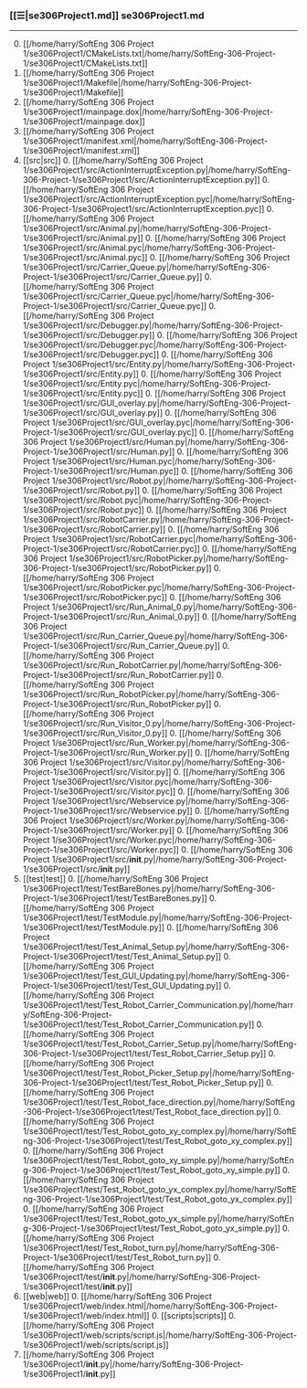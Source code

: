 
### [[☰|se306Project1.md]] se306Project1.md
---
0. [[/home/harry/SoftEng 306 Project 1/se306Project1/CMakeLists.txt|/home/harry/SoftEng-306-Project-1/se306Project1/CMakeLists.txt]]
0. [[/home/harry/SoftEng 306 Project 1/se306Project1/Makefile|/home/harry/SoftEng-306-Project-1/se306Project1/Makefile]]
0. [[/home/harry/SoftEng 306 Project 1/se306Project1/mainpage.dox|/home/harry/SoftEng-306-Project-1/se306Project1/mainpage.dox]]
0. [[/home/harry/SoftEng 306 Project 1/se306Project1/manifest.xml|/home/harry/SoftEng-306-Project-1/se306Project1/manifest.xml]]
0. [[src|src]]
    0. [[/home/harry/SoftEng 306 Project 1/se306Project1/src/ActionInterruptException.py|/home/harry/SoftEng-306-Project-1/se306Project1/src/ActionInterruptException.py]]
    0. [[/home/harry/SoftEng 306 Project 1/se306Project1/src/ActionInterruptException.pyc|/home/harry/SoftEng-306-Project-1/se306Project1/src/ActionInterruptException.pyc]]
    0. [[/home/harry/SoftEng 306 Project 1/se306Project1/src/Animal.py|/home/harry/SoftEng-306-Project-1/se306Project1/src/Animal.py]]
    0. [[/home/harry/SoftEng 306 Project 1/se306Project1/src/Animal.pyc|/home/harry/SoftEng-306-Project-1/se306Project1/src/Animal.pyc]]
    0. [[/home/harry/SoftEng 306 Project 1/se306Project1/src/Carrier_Queue.py|/home/harry/SoftEng-306-Project-1/se306Project1/src/Carrier_Queue.py]]
    0. [[/home/harry/SoftEng 306 Project 1/se306Project1/src/Carrier_Queue.pyc|/home/harry/SoftEng-306-Project-1/se306Project1/src/Carrier_Queue.pyc]]
    0. [[/home/harry/SoftEng 306 Project 1/se306Project1/src/Debugger.py|/home/harry/SoftEng-306-Project-1/se306Project1/src/Debugger.py]]
    0. [[/home/harry/SoftEng 306 Project 1/se306Project1/src/Debugger.pyc|/home/harry/SoftEng-306-Project-1/se306Project1/src/Debugger.pyc]]
    0. [[/home/harry/SoftEng 306 Project 1/se306Project1/src/Entity.py|/home/harry/SoftEng-306-Project-1/se306Project1/src/Entity.py]]
    0. [[/home/harry/SoftEng 306 Project 1/se306Project1/src/Entity.pyc|/home/harry/SoftEng-306-Project-1/se306Project1/src/Entity.pyc]]
    0. [[/home/harry/SoftEng 306 Project 1/se306Project1/src/GUI_overlay.py|/home/harry/SoftEng-306-Project-1/se306Project1/src/GUI_overlay.py]]
    0. [[/home/harry/SoftEng 306 Project 1/se306Project1/src/GUI_overlay.pyc|/home/harry/SoftEng-306-Project-1/se306Project1/src/GUI_overlay.pyc]]
    0. [[/home/harry/SoftEng 306 Project 1/se306Project1/src/Human.py|/home/harry/SoftEng-306-Project-1/se306Project1/src/Human.py]]
    0. [[/home/harry/SoftEng 306 Project 1/se306Project1/src/Human.pyc|/home/harry/SoftEng-306-Project-1/se306Project1/src/Human.pyc]]
    0. [[/home/harry/SoftEng 306 Project 1/se306Project1/src/Robot.py|/home/harry/SoftEng-306-Project-1/se306Project1/src/Robot.py]]
    0. [[/home/harry/SoftEng 306 Project 1/se306Project1/src/Robot.pyc|/home/harry/SoftEng-306-Project-1/se306Project1/src/Robot.pyc]]
    0. [[/home/harry/SoftEng 306 Project 1/se306Project1/src/RobotCarrier.py|/home/harry/SoftEng-306-Project-1/se306Project1/src/RobotCarrier.py]]
    0. [[/home/harry/SoftEng 306 Project 1/se306Project1/src/RobotCarrier.pyc|/home/harry/SoftEng-306-Project-1/se306Project1/src/RobotCarrier.pyc]]
    0. [[/home/harry/SoftEng 306 Project 1/se306Project1/src/RobotPicker.py|/home/harry/SoftEng-306-Project-1/se306Project1/src/RobotPicker.py]]
    0. [[/home/harry/SoftEng 306 Project 1/se306Project1/src/RobotPicker.pyc|/home/harry/SoftEng-306-Project-1/se306Project1/src/RobotPicker.pyc]]
    0. [[/home/harry/SoftEng 306 Project 1/se306Project1/src/Run_Animal_0.py|/home/harry/SoftEng-306-Project-1/se306Project1/src/Run_Animal_0.py]]
    0. [[/home/harry/SoftEng 306 Project 1/se306Project1/src/Run_Carrier_Queue.py|/home/harry/SoftEng-306-Project-1/se306Project1/src/Run_Carrier_Queue.py]]
    0. [[/home/harry/SoftEng 306 Project 1/se306Project1/src/Run_RobotCarrier.py|/home/harry/SoftEng-306-Project-1/se306Project1/src/Run_RobotCarrier.py]]
    0. [[/home/harry/SoftEng 306 Project 1/se306Project1/src/Run_RobotPicker.py|/home/harry/SoftEng-306-Project-1/se306Project1/src/Run_RobotPicker.py]]
    0. [[/home/harry/SoftEng 306 Project 1/se306Project1/src/Run_Visitor_0.py|/home/harry/SoftEng-306-Project-1/se306Project1/src/Run_Visitor_0.py]]
    0. [[/home/harry/SoftEng 306 Project 1/se306Project1/src/Run_Worker.py|/home/harry/SoftEng-306-Project-1/se306Project1/src/Run_Worker.py]]
    0. [[/home/harry/SoftEng 306 Project 1/se306Project1/src/Visitor.py|/home/harry/SoftEng-306-Project-1/se306Project1/src/Visitor.py]]
    0. [[/home/harry/SoftEng 306 Project 1/se306Project1/src/Visitor.pyc|/home/harry/SoftEng-306-Project-1/se306Project1/src/Visitor.pyc]]
    0. [[/home/harry/SoftEng 306 Project 1/se306Project1/src/Webservice.py|/home/harry/SoftEng-306-Project-1/se306Project1/src/Webservice.py]]
    0. [[/home/harry/SoftEng 306 Project 1/se306Project1/src/Worker.py|/home/harry/SoftEng-306-Project-1/se306Project1/src/Worker.py]]
    0. [[/home/harry/SoftEng 306 Project 1/se306Project1/src/Worker.pyc|/home/harry/SoftEng-306-Project-1/se306Project1/src/Worker.pyc]]
    0. [[/home/harry/SoftEng 306 Project 1/se306Project1/src/__init__.py|/home/harry/SoftEng-306-Project-1/se306Project1/src/__init__.py]]
0. [[test|test]]
    0. [[/home/harry/SoftEng 306 Project 1/se306Project1/test/TestBareBones.py|/home/harry/SoftEng-306-Project-1/se306Project1/test/TestBareBones.py]]
    0. [[/home/harry/SoftEng 306 Project 1/se306Project1/test/TestModule.py|/home/harry/SoftEng-306-Project-1/se306Project1/test/TestModule.py]]
    0. [[/home/harry/SoftEng 306 Project 1/se306Project1/test/Test_Animal_Setup.py|/home/harry/SoftEng-306-Project-1/se306Project1/test/Test_Animal_Setup.py]]
    0. [[/home/harry/SoftEng 306 Project 1/se306Project1/test/Test_GUI_Updating.py|/home/harry/SoftEng-306-Project-1/se306Project1/test/Test_GUI_Updating.py]]
    0. [[/home/harry/SoftEng 306 Project 1/se306Project1/test/Test_Robot_Carrier_Communication.py|/home/harry/SoftEng-306-Project-1/se306Project1/test/Test_Robot_Carrier_Communication.py]]
    0. [[/home/harry/SoftEng 306 Project 1/se306Project1/test/Test_Robot_Carrier_Setup.py|/home/harry/SoftEng-306-Project-1/se306Project1/test/Test_Robot_Carrier_Setup.py]]
    0. [[/home/harry/SoftEng 306 Project 1/se306Project1/test/Test_Robot_Picker_Setup.py|/home/harry/SoftEng-306-Project-1/se306Project1/test/Test_Robot_Picker_Setup.py]]
    0. [[/home/harry/SoftEng 306 Project 1/se306Project1/test/Test_Robot_face_direction.py|/home/harry/SoftEng-306-Project-1/se306Project1/test/Test_Robot_face_direction.py]]
    0. [[/home/harry/SoftEng 306 Project 1/se306Project1/test/Test_Robot_goto_xy_complex.py|/home/harry/SoftEng-306-Project-1/se306Project1/test/Test_Robot_goto_xy_complex.py]]
    0. [[/home/harry/SoftEng 306 Project 1/se306Project1/test/Test_Robot_goto_xy_simple.py|/home/harry/SoftEng-306-Project-1/se306Project1/test/Test_Robot_goto_xy_simple.py]]
    0. [[/home/harry/SoftEng 306 Project 1/se306Project1/test/Test_Robot_goto_yx_complex.py|/home/harry/SoftEng-306-Project-1/se306Project1/test/Test_Robot_goto_yx_complex.py]]
    0. [[/home/harry/SoftEng 306 Project 1/se306Project1/test/Test_Robot_goto_yx_simple.py|/home/harry/SoftEng-306-Project-1/se306Project1/test/Test_Robot_goto_yx_simple.py]]
    0. [[/home/harry/SoftEng 306 Project 1/se306Project1/test/Test_Robot_turn.py|/home/harry/SoftEng-306-Project-1/se306Project1/test/Test_Robot_turn.py]]
    0. [[/home/harry/SoftEng 306 Project 1/se306Project1/test/__init__.py|/home/harry/SoftEng-306-Project-1/se306Project1/test/__init__.py]]
0. [[web|web]]
    0. [[/home/harry/SoftEng 306 Project 1/se306Project1/web/index.html|/home/harry/SoftEng-306-Project-1/se306Project1/web/index.html]]
    0. [[scripts|scripts]]
        0. [[/home/harry/SoftEng 306 Project 1/se306Project1/web/scripts/script.js|/home/harry/SoftEng-306-Project-1/se306Project1/web/scripts/script.js]]
0. [[/home/harry/SoftEng 306 Project 1/se306Project1/__init__.py|/home/harry/SoftEng-306-Project-1/se306Project1/__init__.py]]

